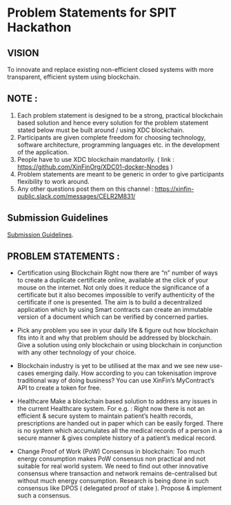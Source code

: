# Problem Statements for SPIT Hackathon

## VISION
To innovate and replace existing non-efficient closed systems with more transparent, efficient system using blockchain.

## NOTE :
1. Each problem statement is designed to be a strong, practical blockchain based solution and hence every solution for the problem statement stated below must be built around / using XDC blockchain.
2. Participants are given complete freedom for choosing technology, software architecture, programming languages etc. in the development of the application.
3. People have to use XDC blockchain mandatorily. ( link : https://github.com/XinFinOrg/XDC01-docker-Nnodes )
4. Problem statements are meant to be generic in order to give participants flexibility to work around.
5. Any other questions post them on this channel : https://xinfin-public.slack.com/messages/CELR2M831/

## Submission Guidelines
 [Submission Guidelines](./submission-guide/SubmissionGuide).

## PROBLEM STATEMENTS :

* Certification using Blockchain
Right now there are “n” number of ways to create a duplicate certificate online, available at the click of your mouse on the internet. Not only does it reduce the significance of a certificate but it also becomes impossible to verify authenticity of the certificate if one is presented.
The aim is to build a decentralized application which by using Smart contracts can create an immutable version of a document which can be verified by concerned parties.


* Pick any problem you see in your daily life & figure out how blockchain fits into it and why that problem should be addressed by blockchain. Give a solution using only blockchain or using blockchain in conjunction with any other technology of your choice.


* Blockchain industry is yet to be utilised at the max and we see new use-cases emerging daily. How according to you can tokenisation improve traditional way of doing business? You can use XinFin’s MyContract’s API to create a token for free.


* Healthcare
Make a blockchain based solution to address any issues in the current Healthcare system.
For e.g. : Right now there is not an efficient & secure system to maintain patient’s health records, prescriptions are handed out in paper which can be easily forged. There is no system which accumulates all the medical records of a person in a secure manner & gives complete history of a patient’s medical record.


* Change Proof of Work (PoW) Consensus in blockchain: Too much energy consumption makes PoW consensus non practical and not suitable for real world system. We need to find out other innovative consensus where transaction and network remains de-centralised but without much energy consumption. Research is being done in such consensus like DPOS ( delegated proof of stake ). Propose & implement such a consensus.
